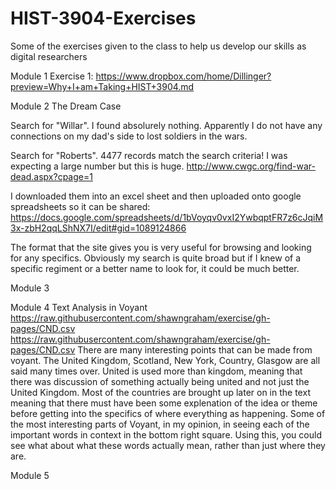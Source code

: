 # HIST-3904-Exercises
Some of the exercises given to the class to help us develop our skills as digital researchers

Module 1 Exercise 1: 
https://www.dropbox.com/home/Dillinger?preview=Why+I+am+Taking+HIST+3904.md

Module 2 The Dream Case

Search for "Willar". I found absolurely nothing. Apparently I do not have any connections on my dad's side to lost soldiers in the wars.

Search for "Roberts". 4477 records match the search criteria! I was expecting a large number but this is huge. 
http://www.cwgc.org/find-war-dead.aspx?cpage=1  

I downloaded them into an excel sheet and then uploaded onto google spreadsheets so it can be shared:
https://docs.google.com/spreadsheets/d/1bVoyqv0vxI2YwbqptFR7z6cJqiM3x-zbH2qqLShNX7I/edit#gid=1089124866

The format that the site gives you is very useful for browsing and looking for any specifics. Obviously my search is quite broad but if I knew of a specific regiment or a better name to look for, it could be much better.

Module 3 

Module 4 Text Analysis in Voyant
 https://raw.githubusercontent.com/shawngraham/exercise/gh-pages/CND.csv
 https://raw.githubusercontent.com/shawngraham/exercise/gh-pages/CND.csv
 There are many interesting points that can be made from voyant. The United Kingdom, Scotland, New York, Country, Glasgow are all said many times over. United is used more than kingdom, meaning that there was discussion of something actually being united and not just the United Kingdom. Most of the countries are brought up later on in the text meaning that there must have been some explenation of the idea or theme before getting into the specifics of where everything as happening. Some of the most interesting parts of Voyant, in my opinion, in seeing each of the important words in context in the bottom right square. Using this, you could see what about what these words actually mean, rather than just where they are.
 
 Module 5
